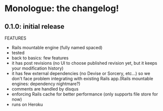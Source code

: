 # Monologue: the changelog!

## 0.1.0: initial release

FEATURES

 - Rails mountable engine (fully named spaced)
- tested
- back to basics: few features
- it has post revisions (no UI to choose published revision yet, but it keeps your modification history)
- it has few external dependencies (no Devise or Sorcery, etc…) so we don't face problem integrating with existing Rails app.(Rails mountable engines: dependency nightmare?)
- comments are handled by disqus
- enforcing Rails cache for better performance (only supports file store for now)
- runs on Heroku